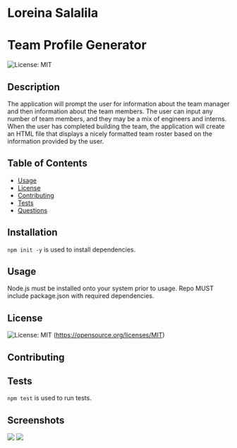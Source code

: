 # Loreina Salalila
# Team Profile Generator
  ![License: MIT](https://img.shields.io/badge/License-MIT-yellow.svg)
  ## Description
  The application will prompt the user for information about the team manager and then information about the team members. The user can input any number of team members, and they may be a mix of engineers and interns. When the user has completed building the team, the application will create an HTML file that displays a nicely formatted team roster based on the information provided by the user.
  ## Table of Contents
  * [Usage](#usage)
  * [License](#license)
  * [Contributing](#contributing)
  * [Tests](#tests)
  * [Questions](#questions)
  ## Installation
  ```npm init -y``` is used to install dependencies.
  ## Usage
  Node.js must be installed onto your system prior to usage.
  Repo MUST include package.json with required dependencies. 
  ## License
  ![License: MIT](https://img.shields.io/badge/License-MIT-yellow.svg)
  (https://opensource.org/licenses/MIT)
  ## Contributing
  ## Tests
  ```npm test``` is used to run tests.
  ## Screenshots
  <img src="https://github.com/Vialoraine/Team-Profile-Generator/blob/master/Assets/Team%20Profile%20Generator%20GIF.gif?raw=true">
  <img src="https://github.com/Vialoraine/Team-Profile-Generator/blob/master/Assets/Team%20Profile%20Generator%20HTML.jpg?raw=true">
